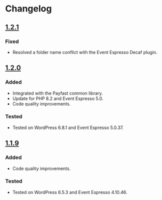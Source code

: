 # Changelog

## [1.2.1](https://github.com/Payfast/mod-eventespresso/releases/tag/v1.2.1)

### Fixed

- Resolved a folder name conflict with the Event Espresso Decaf plugin.

## [1.2.0](https://github.com/Payfast/mod-eventespresso/releases/tag/v1.2.0)

### Added

- Integrated with the Payfast common library.
- Update for PHP 8.2 and Event Espresso 5.0.
- Code quality improvements.

### Tested

- Tested on WordPress 6.8.1 and Event Espresso 5.0.37.

## [1.1.9](https://github.com/Payfast/mod-eventespresso/releases/tag/v1.1.9)

### Added

- Code quality improvements.

### Tested

- Tested on WordPress 6.5.3 and Event Espresso 4.10.46.
